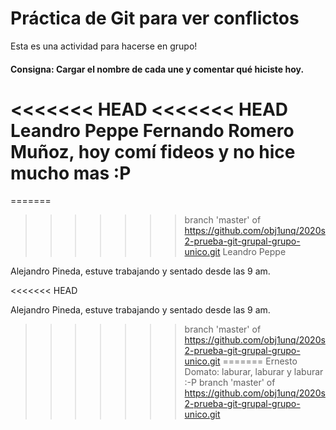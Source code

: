 # Práctica de Git para ver conflictos 

Esta es una actividad para hacerse en grupo! 

#### Consigna: Cargar el nombre de cada une y comentar qué hiciste hoy.

<<<<<<< HEAD
<<<<<<< HEAD
Leandro Peppe
Fernando Romero Muñoz, hoy comí fideos y no hice mucho mas :P
=======


=======
>>>>>>> branch 'master' of https://github.com/obj1unq/2020s2-prueba-git-grupal-grupo-unico.git
Leandro Peppe

Alejandro Pineda, estuve trabajando y sentado desde las 9 am.

<<<<<<< HEAD

Alejandro Pineda, estuve trabajando y sentado desde las 9 am.
>>>>>>> branch 'master' of https://github.com/obj1unq/2020s2-prueba-git-grupal-grupo-unico.git
=======
Ernesto Domato: laburar, laburar y laburar :-P
>>>>>>> branch 'master' of https://github.com/obj1unq/2020s2-prueba-git-grupal-grupo-unico.git
